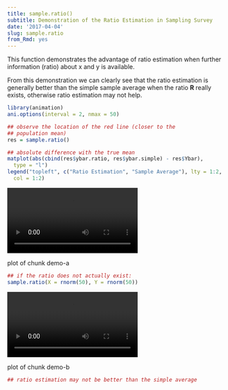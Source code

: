 ```yaml
---
title: sample.ratio()
subtitle: Demonstration of the Ratio Estimation in Sampling Survey
date: '2017-04-04'
slug: sample.ratio
from_Rmd: yes
---
```


This function demonstrates the advantage of ratio estimation when further
information (ratio) about x and y is available.

From this demonstration we can clearly see that the ratio estimation is
generally better than the simple sample average when the ratio **R**
really exists, otherwise ratio estimation may not help.
 

```r
library(animation)
ani.options(interval = 2, nmax = 50)

## observe the location of the red line (closer to the
## population mean)
res = sample.ratio()
```

```r
## absolute difference with the true mean
matplot(abs(cbind(res$ybar.ratio, res$ybar.simple) - res$Ybar), 
  type = "l")
legend("topleft", c("Ratio Estimation", "Sample Average"), lty = 1:2, 
  col = 1:2)
```

<video controls loop autoplay><source src="/figures/animation/example/sample-ratio/demo-a.mp4" /><p>plot of chunk demo-a</p></video>


```r
## if the ratio does not actually exist:
sample.ratio(X = rnorm(50), Y = rnorm(50))
```

<video controls loop autoplay><source src="/figures/animation/example/sample-ratio/demo-b.mp4" /><p>plot of chunk demo-b</p></video>

```r
## ratio estimation may not be better than the simple average
```
